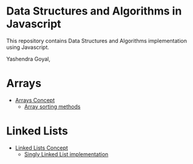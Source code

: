 # Data Structures and Algorithms in Javascript

This repository contains Data Structures and Algorithms implementation using Javascript.

Yashendra Goyal,<br />

# Arrays

* [Arrays Concept](https://github.com/ygoyal25/dsa-javascript/tree/master/data-structures/arrays)
    * [Array sorting methods](arrays/sort-array.js)

# Linked Lists

* [Linked Lists Concept](https://github.com/ygoyal25/dsa-javascript/tree/master/data-structures/linked-lists)
    * [Singly Linked List implementation](linked-lists/linked-list.js)
